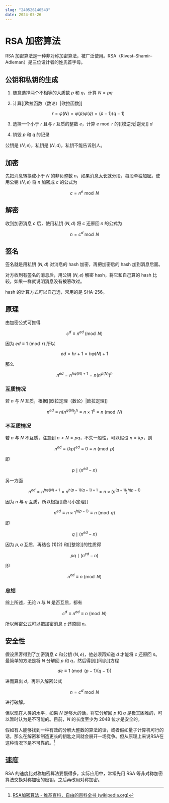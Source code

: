 ```yaml
---
slug: "240526140543"
date: 2024-05-26
---
```


# RSA 加密算法

RSA 加密算法是一种非对称加密算法，被广泛使用。RSA（Rivest–Shamir–Adleman）是三位设计者的姓氏首字母。

## 公钥和私钥的生成

1. 随意选择两个不相等的大质数 $p$ 和 $q$，计算 $N=pq$
2. 计算[[欧拉函数（数论）|欧拉函数]]

    $$
    r = \varphi(N)=\varphi(p)\varphi(q)=(p-1)(q-1)
    $$

3. 选择一个小于 $r$ 且与 $r$ 互质的整数 $e$，计算 $e \bmod r$ 的[[模逆元|逆元]] $d$
4. 销毁 $p$ 和 $q$ 的记录

公钥是 $(N,e)$，私钥是 $(N,d)$，私钥不能告诉别人。

## 加密

先把消息转换成小于 $N$ 的非负整数 $n$，如果消息太长就分段，每段单独加密。使用公钥 $(N,e)$ 将 $n$ 加密成 $c$ 的公式为

$$
c = n^e \bmod N
$$

## 解密

收到加密消息 $c$ 后，使用私钥 $(N,d)$ 将 $c$ 还原回 $n$ 的公式为

$$
n = c^d \bmod N
$$

## 签名

签名就是用私钥 $(N,d)$ 对消息的 hash 加密，再把加密后的 hash 加到消息后面。

对方收到有签名的消息后，用公钥 $(N,e)$ 解密 hash，将它和自己算的 hash 比较，如果一样就说明消息没有被篡改过。

hash 的计算方式可以自己选，常用的是 SHA-256。

## 原理

由加密公式可推得

$$
c^d \equiv n^{ed} \pmod{N}
$$

因为 $ed \equiv 1 \pmod{r}$ 所以

$$
ed = hr+1 = h \varphi(N) + 1
$$

那么

$$
n^{ed} = n^{h \varphi(N) + 1} = n \left( n^{\varphi(N)} \right)^h
$$

### 互质情况

若 $n$ 与 $N$ 互质，根据[[欧拉定理（数论）|欧拉定理]]

$$
n^{ed} \equiv n \left( n^{\varphi(N)} \right)^h \equiv n \times 1^h \equiv n \pmod{N}
$$

### 不互质情况

若 $n$ 与 $N$ 不互质，注意到 $n < N = pq$，不失一般性，可以假设 $n=kp$，则

$$
n^{ed} \equiv (kp)^{ed} \equiv 0 \equiv n \pmod{p}
$$

即

$$
p \mid (n^{ed} - n) \tag{1}
$$

另一方面

$$
n^{ed} = n^{h\varphi(N)+1} = n^{h(p-1)(q-1)+1} = n \times \left( n^{(q-1)} \right)^{h(p-1)}
$$

因为 $n$ 与 $q$ 互质，所以根据[[费马小定理]]

$$
n^{ed} \equiv n \times 1^{h(p-1)} \equiv n \pmod{q}
$$

即

$$
q \mid (n^{ed} - n) \tag{2}
$$

因为 $p,q$ 互质，再结合 $(1)(2)$ 和[[整除]]的性质得

$$
pq \mid (n^{ed} - n)
$$

即

$$
n^{ed} \equiv n \pmod{N}
$$

### 总结

综上所述，无论 $n$ 与 $N$ 是否互质，都有

$$
c^d \equiv n^{ed} \equiv n \pmod{N}
$$

所以解密公式可以把加密消息 $c$ 还原回 $n$。

## 安全性

假设黑客得到了加密消息 $c$ 和公钥 $(N,e)$，他必须再知道 $d$ 才能将 $c$ 还原回 $n$。最简单的方法是将 $N$ 分解回 $p$ 和 $q$，然后得到[[同余]]方程

$$
de \equiv 1 \pmod{(p-1)(q-1)}
$$

进而算出 $d$，再带入解密公式

$$
n = c^d \bmod N
$$

进行破解。

但以现在人类的水平，如果 $N$ 足够大的话，将它分解回 $p$ 和 $q$ 是极其困难的，可以暂时认为是不可能的。目前，$N$ 的长度至少为 2048 位才是安全的。

假如有人能够找到一种有效的分解大整数的算法的话，或者假如量子计算机可行的话，那么在解密和制造更长的钥匙之间就会展开一场竞争。但从原理上来说RSA在这种情况下是不可靠的。[^1]

## 速度

RSA 的速度比对称加密算法要慢得多。实际应用中，常常先用 RSA 等非对称加密算法交换对称加密的密钥，之后再改用对称加密。

[^1]: [RSA加密算法 - 维基百科，自由的百科全书 (wikipedia.org)](https://zh.wikipedia.org/wiki/RSA%E5%8A%A0%E5%AF%86%E6%BC%94%E7%AE%97%E6%B3%95)
